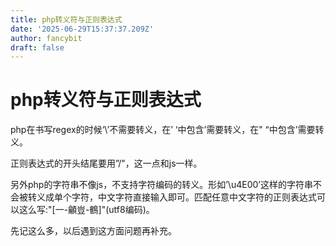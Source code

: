 ```yaml
---
title: php转义符与正则表达式
date: '2025-06-29T15:37:37.209Z'
author: fancybit
draft: false
---
```

<div class="header"><h1 class="single-title animate__animated animate__pulse animate__faster">php转义符与正则表达式</h1></div>

<div class="content" id="content"><p>php在书写regex的时候‘\’不需要转义，在’ ‘中包含’需要转义，在" “中包含’需要转义。</p><p>正则表达式的开头结尾要用”/"，这一点和js一样。&nbsp;</p><p>另外php的字符串不像js，不支持字符编码的转义。形如’\u4E00’这样的字符串不会被转义成单个字符，中文字符直接输入即可。匹配任意中文字符的正则表达式可以这么写:"[一-龥豈-鶴]"(utf8编码)。</p><p>先记这么多，以后遇到这方面问题再补充。&nbsp;</p><!-- raw HTML omitted --></div>

